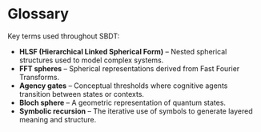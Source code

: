 # Glossary

Key terms used throughout SBDT:

- **HLSF (Hierarchical Linked Spherical Form)** – Nested spherical structures used to model complex systems.
- **FFT spheres** – Spherical representations derived from Fast Fourier Transforms.
- **Agency gates** – Conceptual thresholds where cognitive agents transition between states or contexts.
- **Bloch sphere** – A geometric representation of quantum states.
- **Symbolic recursion** – The iterative use of symbols to generate layered meaning and structure.
